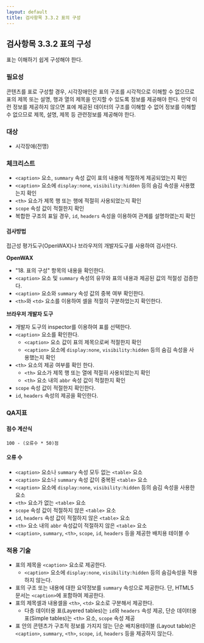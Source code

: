 ```yaml
---
layout: default
title: 검사항목 3.3.2 표의 구성
---
```


## 검사항목 3.3.2 표의 구성
표는 이해하기 쉽게 구성해야 한다.

### 필요성
콘텐츠를 표로 구성할 경우, 시각장애인은 표의 구조를 시각적으로 이해할 수 없으므로 표의 제목 또는 설명, 행과 열의 제목을 인지할 수 있도록 정보를 제공해야 한다. 만약 이런 정보를 제공하지 않으면 표에 제공된 데이터의 구조를 이해할 수 없어 정보를 이해할 수 없으므로 제목, 설명, 제목 등 관련정보를 제공해야 한다.

### 대상
* 시각장애(전맹)

### 체크리스트
  * `<caption>` 요소, `summary` 속성 값이 표의 내용에 적절하게 제공되었는지 확인
  * `<caption>` 요소에 `display:none`, `visibility:hidden` 등의 숨김 속성을 사용했는지 확인
  * `<th>` 요소가 제목 행 또는 행에 적절히 사용되었는지 확인
  * `scope` 속성 값이 적절한지 확인
  * 복합한 구조의 표일 경우, `id`, `headers` 속성을 이용하여 관계를 설명하였는지 확인

#### 검사방법
접근성 평가도구(OpenWAX)나 브라우저의 개발자도구를 사용하여 검사한다.

**OpenWAX**
* "18. 표의 구성" 항목의 내용을 확인한다.
* `<caption>` 요소 및 `summary` 속성의 유무와 표의 내용과 제공된 값의 적절성 검증한다.
* `<caption>` 요소와 `summary` 속성 값의 중복 여부 확인한다.
* `<th>`와 `<td>` 요소를 이용하여 셀을 적절히 구분하었는지 확인한다.

**브라우저 개발자 도구**
*  개발자 도구의 inspector를 이용하여 표를 선택한다.
* `<caption>` 요소를 확인한다.
  * `<caption>` 요소 값이 표의 제목으로써 적절한지 확인
  * `<caption>` 요소에 `display:none`, `visibility:hidden` 등의 숨김 속성을 사용했는지 확인
* `<th>` 요소의 제공 여부를 확인 한다.
  * `<th>` 요소가 제목 행 또는 열에 적절히 사용되었는지 확인
  * `<th>` 요소 내의 `abbr` 속성 값이 적절한지 확인
* `scope` 속성 값이 적절한지 확인한다.
* `id`, `headers` 속성의 제공을 확인한다.

### QA지표
#### 점수 계산식
```
100 - (오류수 * 50)점
```

#### 오류 수
* `<caption>` 요소나 `summary` 속성 모두 없는 `<table>` 요소
* `<caption>` 요소나 `summary` 속성 값이 중복된 `<table>` 요소
* `<caption>` 요소에 `display:none`, `visibility:hidden` 등의 숨김 속성을 사용한 요소
* `<th>` 요소가 없는 `<table>` 요소
* `scope` 속성 값이 적절하지 않은 `<table>` 요소
* `id`, `headers` 속성 값이 적절하지 않은 `<table>` 요소
* `<th>` 요소 내의 `abbr` 속성값이 적절하지 않은 `<table>` 요소
* `<caption>`, `summary`, `<th>`, `scope`, `id`, `headers` 등을 제공한 배치용 테이블 수


### 적용 기술
* 표의 제목을 `<caption>` 요소로 제공한다.
  * `<caption>` 요소에 `display:none`, `visibility:hidden` 등의 숨김속성을 적용하지 않는다.
* 표의 구조 또는 내용에 대한 요약정보를 `summary` 속성으로 제공한다. 단, HTML5 문서는 `<caption>`에 포함하여 제공한다.
* 표의 제목셀과 내용셀을 `<th>`, `<td>` 요소로 구분해서 제공한다.
  * 다층 데이터용 표(Layered tables)는 `id`와 `headers` 속성 제공, 단순 데이터용 표(Simple tables)는 `<th>` 요소, `scope` 속성  제공
* 표 안의 콘텐츠가 구조적 정보를 가지지 않는 단순 배치용테이블 (Layout table)은 `<caption>`, `summary`, `<th>`, `scope`, `id`, `headers` 등을 제공하지 않는다.

